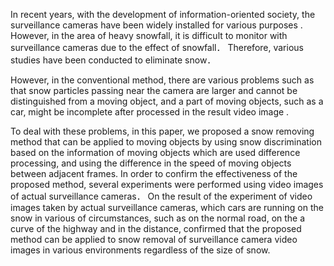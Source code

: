 In recent years, with the development of information-oriented society, the surveillance cameras have been widely installed for various purposes .
However, in the area of heavy snowfall, it is difficult to monitor with surveillance cameras due to the effect of snowfall．
Therefore, various studies have been conducted to eliminate snow．

However, in the conventional method, there are various problems such as that snow particles passing near the camera are larger 
and cannot be distinguished from a moving object,
and a part of moving objects, such as a car, might be incomplete after processed in the result video image .

To deal with these problems, in this paper, we proposed a snow removing method that can be applied to moving objects by using snow discrimination based on the information of moving objects which are used difference processing, 
and using the difference in the speed of moving objects between adjacent frames. In order to confirm the effectiveness of the proposed method, 
several experiments were performed using video images of actual surveillance cameras．
On the result of the experiment of video images taken by actual surveillance cameras, which cars are running on the snow in various of circumstances, 
such as on the normal road, on the a curve of the highway and in the distance, 
confirmed that the proposed method can be applied to snow removal of surveillance camera video images in various environments regardless of the size of snow.
